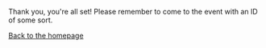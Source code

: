 Thank you, you're all set! Please remember to come to the event with an ID of some sort.

<div class="centered-contents">
    <a href="/">Back to the homepage</a>
</div>
